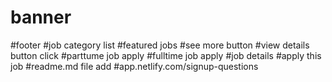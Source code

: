# banner
#footer
#job category list
#featured jobs
#see more button
#view details button click
#parttume job apply
#fulltime job apply
#job details
#apply this job
#readme.md file add
#app.netlify.com/signup-questions